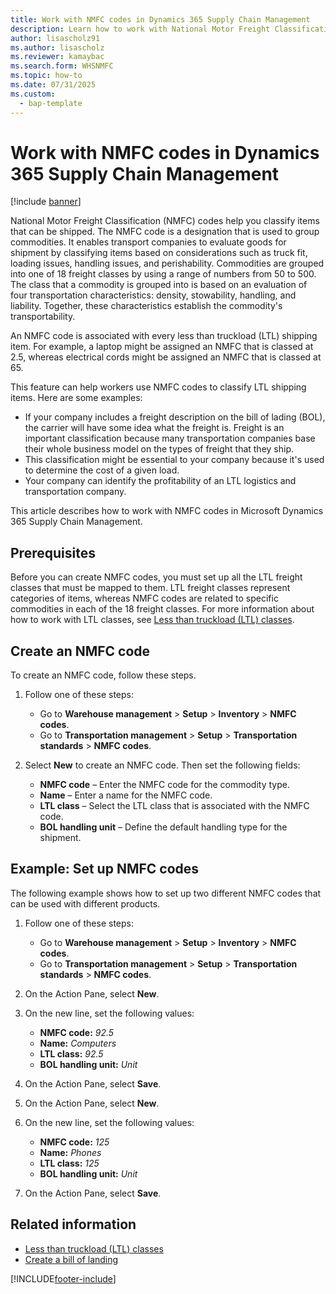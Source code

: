 ```yaml
---
title: Work with NMFC codes in Dynamics 365 Supply Chain Management
description: Learn how to work with National Motor Freight Classification (NMFC) codes in Microsoft Dynamics 365 Supply Chain Management.
author: lisascholz91
ms.author: lisascholz
ms.reviewer: kamaybac
ms.search.form: WHSNMFC
ms.topic: how-to
ms.date: 07/31/2025
ms.custom:
  - bap-template
---
```


# Work with NMFC codes in Dynamics 365 Supply Chain Management

[!include [banner](../includes/banner.md)]

National Motor Freight Classification (NMFC) codes help you classify items that can be shipped. The NMFC code is a designation that is used to group commodities. It enables transport companies to evaluate goods for shipment by classifying items based on considerations such as truck fit, loading issues, handling issues, and perishability. Commodities are grouped into one of 18 freight classes by using a range of numbers from 50 to 500. The class that a commodity is grouped into is based on an evaluation of four transportation characteristics: density, stowability, handling, and liability. Together, these characteristics establish the commodity's transportability.

An NMFC code is associated with every less than truckload (LTL) shipping item. For example, a laptop might be assigned an NMFC that is classed at 2.5, whereas electrical cords might be assigned an NMFC that is classed at 65.

This feature can help workers use NMFC codes to classify LTL shipping items. Here are some examples:

- If your company includes a freight description on the bill of lading (BOL), the carrier will have some idea what the freight is. Freight is an important classification because many transportation companies base their whole business model on the types of freight that they ship.
- This classification might be essential to your company because it's used to determine the cost of a given load.
- Your company can identify the profitability of an LTL logistics and transportation company.

This article describes how to work with NMFC codes in Microsoft Dynamics 365 Supply Chain Management.

## Prerequisites

Before you can create NMFC codes, you must set up all the LTL freight classes that must be mapped to them. LTL freight classes represent categories of items, whereas NMFC codes are related to specific commodities in each of the 18 freight classes. For more information about how to work with LTL classes, see [Less than truckload (LTL) classes](ltl-class.md).

## Create an NMFC code

To create an NMFC code, follow these steps.

1. Follow one of these steps:

    - Go to **Warehouse management** \> **Setup** \> **Inventory** \> **NMFC codes**.
    - Go to **Transportation management** \> **Setup** \> **Transportation standards** \> **NMFC codes**.

1. Select **New** to create an NMFC code. Then set the following fields:

    - **NMFC code** – Enter the NMFC code for the commodity type.
    - **Name** – Enter a name for the NMFC code.
    - **LTL class** – Select the LTL class that is associated with the NMFC code.
    - **BOL handling unit** – Define the default handling type for the shipment.

## Example: Set up NMFC codes

The following example shows how to set up two different NMFC codes that can be used with different products.

1. Follow one of these steps:

    - Go to **Warehouse management** \> **Setup** \> **Inventory** \> **NMFC codes**.
    - Go to **Transportation management** \> **Setup** \> **Transportation standards** \> **NMFC codes**.

1. On the Action Pane, select **New**.
1. On the new line, set the following values:

    - **NMFC code:** *92.5*
    - **Name:** *Computers*
    - **LTL class:** *92.5*
    - **BOL handling unit:** *Unit*

1. On the Action Pane, select **Save**.
1. On the Action Pane, select **New**.
1. On the new line, set the following values:

    - **NMFC code:** *125*
    - **Name:** *Phones*
    - **LTL class:** *125*
    - **BOL handling unit:** *Unit*

1. On the Action Pane, select **Save**.

## Related information

- [Less than truckload (LTL) classes](ltl-class.md)
- [Create a bill of landing](create-bill-of-lading.md)

[!INCLUDE[footer-include](../../includes/footer-banner.md)]

